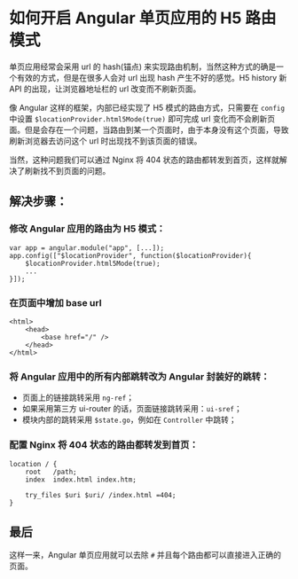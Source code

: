 # 如何开启 Angular 单页应用的 H5 路由模式
单页应用经常会采用 url 的 hash(锚点) 来实现路由机制，当然这种方式的确是一个有效的方式，但是在很多人会对 url 出现 hash 产生不好的感觉。H5 history 新 API 的出现，让浏览器地址栏的 url 改变而不刷新页面。

像 Angular 这样的框架，内部已经实现了 H5 模式的路由方式，只需要在 `config` 中设置 `$locationProvider.html5Mode(true)` 即可完成 url 变化而不会刷新页面。但是会存在一个问题，当路由到某一个页面时，由于本身没有这个页面，导致刷新浏览器去访问这个 url 时出现找不到该页面的错误。

当然，这种问题我们可以通过 Nginx 将 404 状态的路由都转发到首页，这样就解决了刷新找不到页面的问题。

## 解决步骤：

### 修改 Angular 应用的路由为 H5 模式：

```
var app = angular.module("app", [...]);
app.config(["$locationProvider", function($locationProvider){
	$locationProvider.html5Mode(true);
	...
}]);
```

### 在页面中增加 base url

```
<html>
	<head>
		<base href="/" />
	</head>
</html>
```

### 将 Angular 应用中的所有内部跳转改为 Angular 封装好的跳转：

* 页面上的链接跳转采用 `ng-ref`；
* 如果采用第三方 ui-router 的话，页面链接跳转采用：`ui-sref`；
* 模块内部的跳转采用 `$state.go`，例如在 `Controller` 中跳转；

### 配置 Nginx 将 404 状态的路由都转发到首页：

```
location / {
	root   /path;
	index  index.html index.htm;
	
	try_files $uri $uri/ /index.html =404;
}
```

## 最后
这样一来，Angular 单页应用就可以去除 `#` 并且每个路由都可以直接进入正确的页面。

